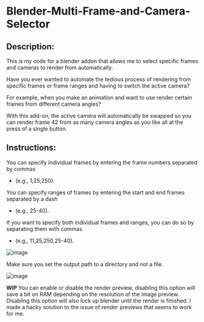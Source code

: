 
# Blender-Multi-Frame-and-Camera-Selector

## Description:

This is my code for a blender addon that allows me to select specific frames and cameras to render from automatically. 

Have you ever wanted to automate the tedious process of rendering from specific frames or frame ranges and having to switch the active camera?

For example, when you make an animation and want to use render certain frames from different camera angles?

With this add-on, the active camera will automatically be swapped so you can render frame 42 from as many camera angles as you like all at the press of a single button.

## Instructions:

You can specify individual frames by entering the frame numbers separated by commas 
- (e.g., 1,25,250).

You can specify ranges of frames by entering the start and end frames separated by a dash 
- (e.g., 25-40).

If you want to specify both individual frames and ranges, you can do so by separating them with commas
- (e.g., 11,25,250,25-40).
  
![image](https://github.com/Victor2266/Blender-Multi-Frame-and-Camera-Selector-Addon/assets/46388269/e5324d3f-6c3b-48d2-8b25-683441a6a0ea)

Make sure you set the output path to a directory and not a file.

![image](https://github.com/Victor2266/Blender-Multi-Frame-and-Camera-Selector-Addon/assets/46388269/09ecede9-445a-430c-aea3-1a84ea13b5b5)

**WIP**
You can enable or disable the render preview, disabling this option will save a bit on RAM depending on the resolution of the image preview. Disabling this option will also lock up blender until the render is finished.
I made a hacky solution to the issue of render previews that seems to work for me.
